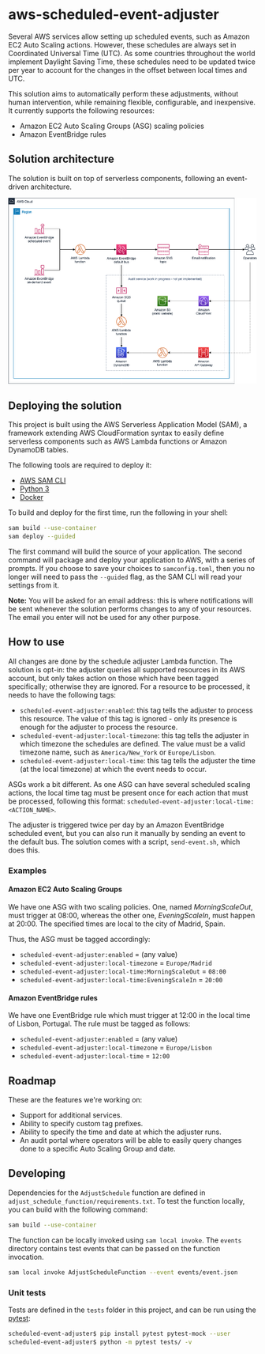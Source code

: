 # aws-scheduled-event-adjuster

Several AWS services allow setting up scheduled events, such as Amazon EC2 Auto Scaling actions. However, these schedules are always set in Coordinated Universal Time (UTC). As some countries throughout the world implement Daylight Saving Time, these schedules need to be updated twice per year to account for the changes in the offset between local times and UTC.

This solution aims to automatically perform these adjustments, without human intervention, while remaining flexible, configurable, and inexpensive. It currently supports the following resources:

* Amazon EC2 Auto Scaling Groups (ASG) scaling policies
* Amazon EventBridge rules

## Solution architecture

The solution is built on top of serverless components, following an event-driven architecture.

![](architecture_diagram.png)

## Deploying the solution

This project is built using the AWS Serverless Application Model (SAM), a framework extending AWS CloudFormation syntax to easily define serverless components such as AWS Lambda functions or Amazon DynamoDB tables.

The following tools are required to deploy it:

* [AWS SAM CLI](https://docs.aws.amazon.com/serverless-application-model/latest/developerguide/serverless-sam-cli-install.html)
* [Python 3](https://www.python.org/downloads/)
* [Docker](https://hub.docker.com/search/?type=edition&offering=community)

To build and deploy for the first time, run the following in your shell:

```bash
sam build --use-container
sam deploy --guided
```

The first command will build the source of your application. The second command will package and deploy your application to AWS, with a series of prompts. If you choose to save your choices to `samconfig.toml`, then you no longer will need to pass the `--guided` flag, as the SAM CLI will read your settings from it.

**Note:** You will be asked for an email address: this is where notifications will be sent whenever the solution performs changes to any of your resources. The email you enter will not be used for any other purpose.

## How to use

All changes are done by the schedule adjuster Lambda function. The solution is opt-in: the adjuster queries all supported resources in its AWS account, but only takes action on those which have been tagged specifically; otherwise they are ignored. For a resource to be processed, it needs to have the following tags:

* `scheduled-event-adjuster:enabled`: this tag tells the adjuster to process this resource. The value of this tag is ignored - only its presence is enough for the adjuster to process the resource.
* `scheduled-event-adjuster:local-timezone`: this tag tells the adjuster in which timezone the schedules are defined. The value must be a valid timezone name, such as `America/New_York` or `Europe/Lisbon`.
* `scheduled-event-adjuster:local-time`: this tag tells the adjuster the time (at the local timezone) at which the event needs to occur.

ASGs work a bit different. As one ASG can have several scheduled scaling actions, the local time tag must be present once for each action that must be processed, following this format: `scheduled-event-adjuster:local-time:<ACTION_NAME>`.

The adjuster is triggered twice per day by an Amazon EventBridge scheduled event, but you can also run it manually by sending an event to the default bus. The solution comes with a script, `send-event.sh`, which does this.

### Examples

#### Amazon EC2 Auto Scaling Groups

We have one ASG with two scaling policies. One, named _MorningScaleOut_, must trigger at 08:00, whereas the other one, _EveningScaleIn_, must happen at 20:00. The specified times are local to the city of Madrid, Spain.

Thus, the ASG must be tagged accordingly:

* `scheduled-event-adjuster:enabled` = (any value)
* `scheduled-event-adjuster:local-timezone` = `Europe/Madrid`
* `scheduled-event-adjuster:local-time:MorningScaleOut` = `08:00`
* `scheduled-event-adjuster:local-time:EveningScaleIn` = `20:00`

#### Amazon EventBridge rules

We have one EventBridge rule which must trigger at 12:00 in the local time of Lisbon, Portugal. The rule must be tagged as follows:

* `scheduled-event-adjuster:enabled` = (any value)
* `scheduled-event-adjuster:local-timezone` = `Europe/Lisbon`
* `scheduled-event-adjuster:local-time` = `12:00`

## Roadmap

These are the features we're working on:

* Support for additional services.
* Ability to specify custom tag prefixes.
* Ability to specify the time and date at which the adjuster runs.
* An audit portal where operators will be able to easily query changes done to a specific Auto Scaling Group and date.

## Developing

Dependencies for the `AdjustSchedule` function are defined in `adjust_schedule_function/requirements.txt`. To test the function locally, you can build with the following command:

```bash
sam build --use-container
```

The function can be locally invoked using `sam local invoke`. The `events` directory contains test events that can be passed on the function invocation.

```bash
sam local invoke AdjustScheduleFunction --event events/event.json
```

### Unit tests

Tests are defined in the `tests` folder in this project, and can be run using the [pytest](https://docs.pytest.org/en/latest/):

```bash
scheduled-event-adjuster$ pip install pytest pytest-mock --user
scheduled-event-adjuster$ python -m pytest tests/ -v
```
